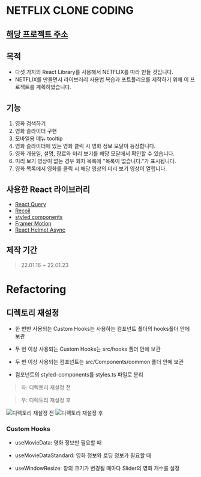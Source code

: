 # NETFLIX CLONE CODING

## [해당 프로젝트 주소](https://super0214t.github.io/Netflix-Clone/#)

## 목적

- 다섯 가지의 React Library를 사용해서 NETFLIX를 따라 만들 것입니다.
- NETFLIX를 만들면서 라이브러리 사용법 복습과 포트폴리오를 제작하기 위해 이 프로젝트를 계획하였습니다.

## 기능

1. 영화 검색하기
2. 영화 슬라이더 구현
3. 모바일용 메뉴 tooltip
4. 영화 슬라이더에 있는 영화 클릭 시 영화 정보 모달이 등장합니다.
5. 영화 개봉일, 설명, 장르와 미리 보기를 해당 모달에서 확인할 수 있습니다.
6. 미리 보기 영상이 없는 경우 회차 목록에 "목록이 없습니다."가 표시됩니다.
7. 영화 목록에서 영화를 클릭 시 해당 영상의 미리 보기 영상이 열립니다.

## 사용한 React 라이브러리

- [React Query](https://react-query.tanstack.com/)
- [Recoil](https://recoiljs.org/ko/)
- [styled components](https://styled-components.com/)
- [Framer Motion](https://www.framer.com/motion/)
- [React Helmet Async](https://github.com/staylor/react-helmet-async)

## 제작 기간

> 22.01.16 ~ 22.01.23

# Refactoring

## 디렉토리 재설정

- 한 번만 사용되는 Custom Hooks는 사용하는 컴포넌트 폴더의 hooks폴더 안에 보관

- 두 번 이상 사용되는 Custom Hooks는 src/hooks 폴더 안에 보관

- 두 번 이상 사용되는 컴포넌트는 src/Components/common 폴더 안에 보관

- 컴포넌트의 styled-components를 styles.ts 파일로 분리

> 좌: 디렉토리 재설정 전

> 우: 디렉토리 재설정 후

![디렉토리 재설정 전](https://user-images.githubusercontent.com/83449231/158019370-ae95398e-789d-466a-9e1a-f8f378b981d1.png)
![디렉토리 재설정 후](https://user-images.githubusercontent.com/83449231/158019504-ff237a5f-deb6-4cc3-86d8-6427b247dddb.png)

### Custom Hooks

- useMovieData: 영화 정보만 필요할 때

- useMovieDataStandard: 영화 정보와 로딩 정보가 필요할 때

- useWindowResize: 창의 크기가 변경될 때마다 Slider의 영화 개수를 설정
